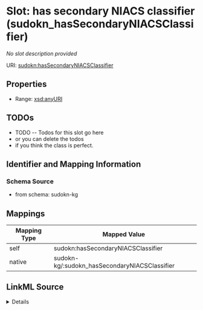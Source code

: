 

# Slot: has secondary NIACS classifier (sudokn_hasSecondaryNIACSClassifier)


_No slot description provided_





URI: [sudokn:hasSecondaryNIACSClassifier](http://asu.edu/semantics/SUDOKN/hasSecondaryNIACSClassifier)



<!-- no inheritance hierarchy -->








## Properties

* Range: [xsd:anyURI](http://www.w3.org/2001/XMLSchema#anyURI)





## TODOs

* TODO -- Todos for this slot go here
* or you can delete the todos
* if you think the class is perfect.

## Identifier and Mapping Information







### Schema Source


* from schema: sudokn-kg




## Mappings

| Mapping Type | Mapped Value |
| ---  | ---  |
| self | sudokn:hasSecondaryNIACSClassifier |
| native | sudokn-kg/:sudokn_hasSecondaryNIACSClassifier |




## LinkML Source

<details>
```yaml
name: sudokn_hasSecondaryNIACSClassifier
description: No slot description provided
title: has secondary NIACS classifier
todos:
- TODO -- Todos for this slot go here
- or you can delete the todos
- if you think the class is perfect.
from_schema: sudokn-kg
rank: 1000
domain: io_Organization
slot_uri: sudokn:hasSecondaryNIACSClassifier
alias: sudokn_hasSecondaryNIACSClassifier
subproperty_of: sudokn_hasNAICSClassifier
range: uri

```
</details>
